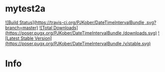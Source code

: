 # mytest2a
[![Build Status](https://travis-ci.org/PJKober/DateTimeIntervalBundle
.svg?branch=master)](https://travis-ci.org/PJKober/DateTimeIntervalBundle
)
[![Total Downloads](https://poser.pugx.org/PJKober/DateTimeIntervalBundle
/downloads.svg)](https://packagist.org/packages/PJKober/DateTimeIntervalBundle
) 
[![Latest Stable Version](https://poser.pugx.org/PJKober/DateTimeIntervalBundle
/v/stable.svg)](https://packagist.org/packages/PJKober/DateTimeIntervalBundle
)

# Info
